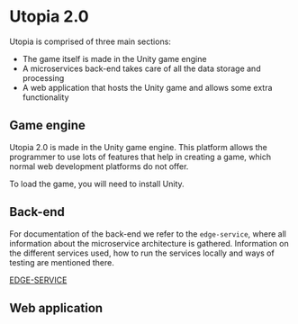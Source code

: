 # Utopia 2.0
Utopia is comprised of three main sections:
- The game itself is made in the Unity game engine
- A microservices back-end takes care of all the data storage and processing
- A web application that hosts the Unity game and allows some extra functionality

## Game engine
Utopia 2.0 is made in the Unity game engine. This platform allows the programmer to use lots of features that help in creating a game, which normal web development platforms do not offer.

To load the game, you will need to install Unity.

## Back-end
For documentation of the back-end we refer to the `edge-service`, where all information about the microservice architecture is gathered. Information on the different services used, how to run the services locally and ways of testing are mentioned there.

[EDGE-SERVICE](https://github.com/KevinVandeputte-TM/utopia_edgeservice)

## Web application
